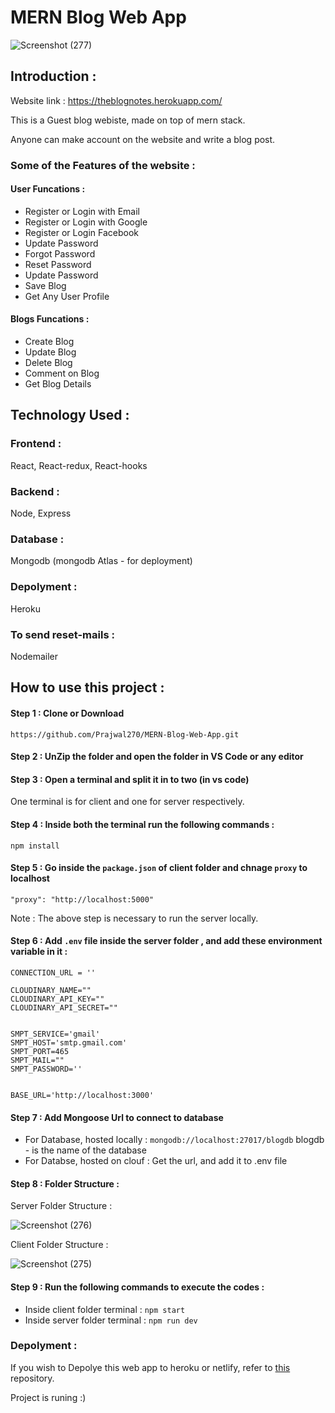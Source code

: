 
# MERN Blog Web App

![Screenshot (277)](https://user-images.githubusercontent.com/47392217/192132793-e13bdbc6-a144-44f3-b2fb-80ecf4c6267d.png)

## Introduction :
Website link : https://theblognotes.herokuapp.com/

This is a Guest blog webiste, made on top of mern stack.

Anyone can make account on the website and write a blog post.

### Some of the Features of the website :

#### User Funcations  : 

- Register or Login with Email
- Register or Login with Google
- Register or Login Facebook
- Update Password
- Forgot Password
- Reset Password
- Update Password
- Save Blog 
- Get Any User Profile

#### Blogs Funcations :
- Create Blog
- Update Blog
- Delete Blog 
- Comment on Blog
- Get Blog Details

## Technology Used :

### Frontend :
React, React-redux, React-hooks 

### Backend :
Node, Express

### Database : 
Mongodb (mongodb Atlas - for deployment)

### Depolyment :
Heroku 

### To send reset-mails :
Nodemailer

## How to use this project :

#### Step 1 : Clone or Download 
```
https://github.com/Prajwal270/MERN-Blog-Web-App.git
```
#### Step 2 : UnZip the folder and open the folder in VS Code or any editor

#### Step 3 : Open a terminal and split it in to two (in vs code)
One terminal is for client and one for server respectively.

#### Step 4 : Inside both the terminal run the following commands :
```
npm install
```
#### Step 5 : Go inside the ```package.json``` of client folder and chnage `proxy` to localhost 
```
"proxy": "http://localhost:5000"
```
Note : The above step is necessary to run the server locally.

#### Step 6 : Add `.env` file inside the server folder , and add these environment variable in it :
```
CONNECTION_URL = ''

CLOUDINARY_NAME=""
CLOUDINARY_API_KEY=""
CLOUDINARY_API_SECRET=""


SMPT_SERVICE='gmail'
SMPT_HOST='smtp.gmail.com'
SMPT_PORT=465
SMPT_MAIL=""
SMPT_PASSWORD=''


BASE_URL='http://localhost:3000'

```
#### Step 7 : Add Mongoose Url to connect to database

- For Database, hosted locally : ```mongodb://localhost:27017/blogdb```
  blogdb - is the name of the database
- For Databse, hosted on clouf : Get the url, and add it to .env file

#### Step 8 : Folder Structure :
Server Folder Structure :

![Screenshot (276)](https://user-images.githubusercontent.com/47392217/192132530-7d91d352-e2f4-4271-a6c0-3b8b53eb705a.png)

Client Folder Structure :

![Screenshot (275)](https://user-images.githubusercontent.com/47392217/192132563-6aa2481c-7062-429b-bbb2-79310f73e60e.png)

#### Step 9 : Run the following commands to execute the codes :
- Inside client folder terminal : ```npm start```
- Inside server folder terminal : ```npm run dev```


### Depolyment :
If you wish to Depolye this web app to heroku or netlify, refer to
[this](https://github.com/Prajwal270/MERN_Depolyment-Docs) repository.

Project is runing :)
